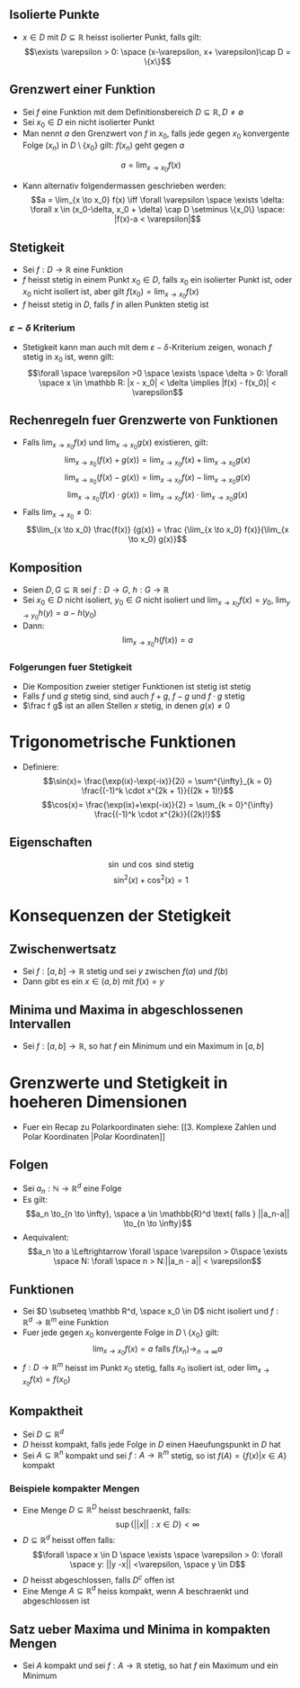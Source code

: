 ## Isolierte Punkte
- $x\in D$ mit $D \subseteq \mathbb R$ heisst isolierter Punkt, falls gilt:
$$\exists \varepsilon > 0: \space (x-\varepsilon, x+ \varepsilon)\cap D = \{x\}$$
## Grenzwert einer Funktion
- Sei $f$ eine Funktion mit dem Definitionsbereich $D \subseteq \mathbb R, D \ne \emptyset$ 
- Sei $x_0 \in D$ ein nicht isolierter Punkt
- Man nennt $a$ den Grenzwert von $f$ in $x_0$, falls jede gegen $x_0$ konvergente Folge ($x_n$) in $D \setminus \{x_0\}$ gilt: $f(x_n)$ geht gegen $a$

$$a = \lim_{x\to x_0}f(x)$$
- Kann alternativ folgendermassen geschrieben werden:
$$a = \lim_{x \to x_0} f(x) \iff \forall \varepsilon \space \exists \delta: \forall x \in  (x_0-\delta, x_0 + \delta) \cap D \setminus \{x_0\} \space: |f(x)-a < \varepsilon|$$
## Stetigkeit
- Sei $f: D \to \mathbb R$ eine Funktion
- $f$ heisst stetig in einem Punkt $x_0\in D$, falls $x_0$ ein isolierter Punkt ist, oder $x_0$ nicht isoliert ist, aber gilt $f(x_0) = \lim_{x \to x_0} f(x)$
- $f$ heisst stetig in $D$, falls $f$ in allen Punkten stetig ist
### $\varepsilon-\delta$ Kriterium
- Stetigkeit kann man auch mit dem $\varepsilon-\delta$-Kriterium zeigen, wonach $f$ stetig in $x_0$ ist, wenn gilt:
$$\forall \space \varepsilon >0 \space \exists \space \delta > 0: \forall \space x \in \mathbb R: |x - x_0| < \delta \implies |f(x) - f(x_0)| < \varepsilon$$
## Rechenregeln fuer Grenzwerte von Funktionen
- Falls $\lim_{x \to x_0} f(x)$ und $\lim_{x \to x_0} g(x)$ existieren, gilt:
$$\lim_{x \to x_0} (f(x) + g(x)) = \lim_{x \to x_0} f(x) + \lim_{x \to x_0} g(x)$$
$$\lim_{x \to x_0} (f(x) - g(x)) = \lim_{x \to x_0} f(x) - \lim_{x \to x_0} g(x)$$
$$\lim_{x \to x_0} (f(x) \cdot g(x)) = \lim_{x \to x_0} f(x) \cdot \lim_{x \to x_0} g(x)$$
 - Falls $\lim_{x \to x_0} \ne 0$:
$$\lim_{x \to x_0} \frac{f(x)} {g(x)} = \frac {\lim_{x \to x_0} f(x)}{\lim_{x \to x_0} g(x)}$$
## Komposition
- Seien $D, G \subseteq \mathbb{R}$ sei $f: D \to G$, $h: G \to \mathbb R$
- Sei $x_0 \in D$ nicht isoliert, $y_0 \in G$ nicht isoliert und $\lim_{x \to x_0}f(x) = y_0$, $\lim_{y \to y_0} h(y) = a - h(y_0)$
- Dann:
$$\lim_{x \to x_0} h(f(x)) = a$$
### Folgerungen fuer Stetigkeit
- Die Komposition zweier stetiger Funktionen ist stetig ist stetig
- Falls $f$ und $g$ stetig sind, sind auch $f+g$, $f-g$ und $f \cdot g$ stetig
- $\frac f g$ ist an allen Stellen $x$ stetig, in denen $g(x) \ne 0$ 
# Trigonometrische Funktionen
- Definiere:
$$\sin(x)= \frac{\exp(ix)-\exp(-ix)}{2i} = \sum^{\infty}_{k = 0} \frac{(-1)^k \cdot x^{2k + 1}}{(2k + 1)!}$$ 
$$\cos(x)= \frac{\exp(ix)+\exp(-ix)}{2} = \sum_{k = 0}^{\infty} \frac{(-1)^k \cdot x^{2k}}{(2k)!}$$
## Eigenschaften
$$\sin \text{ und } \cos \text{ sind stetig}$$
$$\sin^2(x) + \cos^2(x) = 1$$
# Konsequenzen der Stetigkeit
## Zwischenwertsatz
- Sei $f :[a, b] \to \mathbb R$ stetig und sei $y$ zwischen $f(a)$ und $f(b)$
- Dann gibt es ein $x \in (a, b)$ mit $f(x) = y$
## Minima und Maxima in abgeschlossenen Intervallen
- Sei $f:[a, b] \to \mathbb R$, so hat $f$ ein Minimum und ein Maximum in $[a,b]$
# Grenzwerte und Stetigkeit in hoeheren Dimensionen
- Fuer ein Recap zu Polarkoordinaten siehe: [[3. Komplexe Zahlen und Polar Koordinaten |Polar Koordinaten]] 
## Folgen
- Sei $a_n: \mathbb N \to \mathbb R^d$ eine Folge
- Es gilt: 
$$a_n \to_{n \to \infty}, \space a \in  \mathbb{R}^d \text{ falls } ||a_n-a|| \to_{n \to \infty}$$
- Aequivalent:
$$a_n \to a \Leftrightarrow \forall \space \varepsilon > 0\space \exists \space N: \forall \space n > N:||a_n - a|| < \varepsilon$$
## Funktionen 
- Sei $D \subseteq \mathbb R^d, \space x_0 \in D$ nicht isoliert und $f: \mathbb R^d \to\mathbb{R}^m$ eine Funktion
- Fuer jede gegen $x_0$ konvergente Folge in $D \setminus \{x_0\}$ gilt:
$$\lim_{x \to x_0} f(x)=a \text{ falls }
f(x_n) \to_{n \to \infty} a$$
- $f: D \to \mathbb R^m$ heisst im Punkt $x_0$ stetig, falls $x_0$ isoliert ist, oder $\lim_{x \to x_0}f(x) = f(x_0)$ 
## Kompaktheit
- Sei $D \subseteq \mathbb R^d$
- $D$ heisst kompakt, falls jede Folge in $D$ einen Haeufungspunkt in $D$ hat
- Sei $A \subseteq \mathbb R^n$ kompakt und sei $f: A \to \mathbb R^m$ stetig, so ist $f(A) = \{f(x)|x \in A\}$ kompakt
### Beispiele kompakter Mengen
- Eine Menge $D \subseteq \mathbb R^D$ heisst beschraenkt, falls:
$$\sup\{||x|| : x \in D\} < \infty$$
- $D \subseteq \mathbb R^d$ heisst offen falls:
$$\forall \space x \in D \space \exists \space \varepsilon > 0: \forall \space y: ||y -x|| <\varepsilon, \space y \in D$$
- $D$ heisst abgeschlossen, falls $D^c$ offen ist
- Eine Menge $A \subseteq \mathbb R^d$  heiss kompakt, wenn $A$ beschraenkt und abgeschlossen ist
## Satz ueber Maxima und Minima in kompakten Mengen
- Sei $A$ kompakt und sei $f: A \to \mathbb R$ stetig, so hat $f$ ein Maximum und ein Minimum
